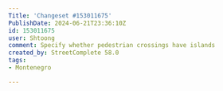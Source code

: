 ```yaml
---
Title: 'Changeset #153011675'
PublishDate: 2024-06-21T23:36:10Z
id: 153011675
user: Shtoong
comment: Specify whether pedestrian crossings have islands
created_by: StreetComplete 58.0
tags:
- Montenegro

---
```

